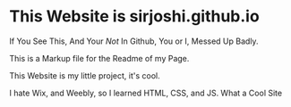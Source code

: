 # This Website is sirjoshi.github.io

If You See This, And Your *Not* In Github, You or I, Messed Up Badly.

This is a Markup file for the Readme of my Page.

This Website is my little project, it's cool.

I hate Wix, and Weebly, so I learned HTML, CSS, and JS. What a Cool Site
